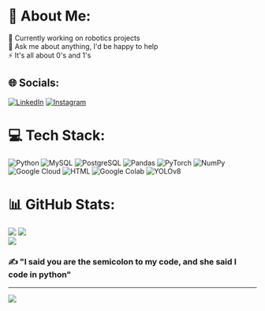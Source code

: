 # 💫 About Me:
🔭 Currently working on robotics projects<br>💬 Ask me about anything, I'd be happy to help<br>⚡ It's all about 0's and 1's


## 🌐 Socials:
[![LinkedIn](https://img.shields.io/badge/LinkedIn-%230077B5.svg?logo=linkedin&logoColor=white)](https://linkedin.com/in/netra-gupta-898ba4204) [![Instagram](https://img.shields.io/badge/Instagram-%23E4405F.svg?logo=Instagram&logoColor=white)](https://instagram.com/netra_raawat)

# 💻 Tech Stack:
![Python](https://img.shields.io/badge/Python-14354C?style=for-the-badge&logo=python&logoColor=white) 
![MySQL](https://img.shields.io/badge/MySQL-00000F?style=for-the-badge&logo=mysql&logoColor=white) 
![PostgreSQL](https://img.shields.io/badge/PostgreSQL-316192?style=for-the-badge&logo=postgresql&logoColor=white) 
![Pandas](https://img.shields.io/badge/pandas-%23150458.svg?style=for-the-badge&logo=pandas&logoColor=white) 
![PyTorch](https://img.shields.io/badge/PyTorch-%23EE4C2C.svg?style=for-the-badge&logo=PyTorch&logoColor=white) 
![NumPy](https://img.shields.io/badge/numpy-%23013243.svg?style=for-the-badge&logo=numpy&logoColor=white) 
![Google Cloud](https://img.shields.io/badge/Google%20Cloud-%234285F4.svg?style=for-the-badge&logo=google-cloud&logoColor=white) 
![HTML](https://img.shields.io/badge/HTML-239120?style=for-the-badge&logo=html5&logoColor=white) 
![Google Colab](https://img.shields.io/badge/Google_Colab-D8B70A?style=for-the-badge&logo=google-colab&logoColor=white)
![YOLOv8](https://img.shields.io/badge/YOLOv8-3E75EB?style=for-the-badge&logo=https://avatars.githubusercontent.com/u/26833451?s=280&v=4&logoColor=white)

# 📊 GitHub Stats:
![](https://github-readme-stats.vercel.app/api?username=NetraGupta1201&theme=dark&hide_border=false&include_all_commits=true&count_private=true)
![](https://github-readme-streak-stats.herokuapp.com/?user=NetraGupta1201&theme=dark&hide_border=false)<br/>
![](https://github-readme-stats.vercel.app/api/top-langs/?username=NetraGupta1201&theme=dark&hide_border=false&include_all_commits=true&count_private=true&layout=compact)

### ✍️ "I said you are the semicolon to my code, and she said I code in python"

---
[![](https://visitcount.itsvg.in/api?id=NetraGupta1201&icon=0&color=12)](https://visitcount.itsvg.in)
